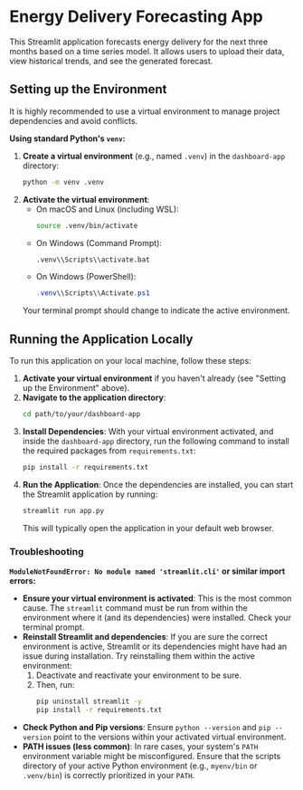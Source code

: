 # Energy Delivery Forecasting App

This Streamlit application forecasts energy delivery for the next three months based on a time series model. It allows users to upload their data, view historical trends, and see the generated forecast.

## Setting up the Environment

It is highly recommended to use a virtual environment to manage project dependencies and avoid conflicts.

**Using standard Python's `venv`:**

1.  **Create a virtual environment** (e.g., named `.venv`) in the `dashboard-app` directory:
    ```bash
    python -m venv .venv
    ```
2.  **Activate the virtual environment**:
    *   On macOS and Linux (including WSL):
        ```bash
        source .venv/bin/activate
        ```
    *   On Windows (Command Prompt):
        ```bash
        .venv\\Scripts\\activate.bat
        ```
    *   On Windows (PowerShell):
        ```powershell
        .venv\\Scripts\\Activate.ps1
        ```
    Your terminal prompt should change to indicate the active environment.

## Running the Application Locally

To run this application on your local machine, follow these steps:

1.  **Activate your virtual environment** if you haven't already (see "Setting up the Environment" above).
2.  **Navigate to the application directory**:
    ```bash
    cd path/to/your/dashboard-app 
    ```
3.  **Install Dependencies**: With your virtual environment activated, and inside the `dashboard-app` directory, run the following command to install the required packages from `requirements.txt`:
    ```bash
    pip install -r requirements.txt
    ```
4.  **Run the Application**: Once the dependencies are installed, you can start the Streamlit application by running:
    ```bash
    streamlit run app.py
    ```
    This will typically open the application in your default web browser.

### Troubleshooting

**`ModuleNotFoundError: No module named 'streamlit.cli'` or similar import errors:**

*   **Ensure your virtual environment is activated**: This is the most common cause. The `streamlit` command must be run from within the environment where it (and its dependencies) were installed. Check your terminal prompt.
*   **Reinstall Streamlit and dependencies**: If you are sure the correct environment is active, Streamlit or its dependencies might have had an issue during installation. Try reinstalling them within the active environment:
    1.  Deactivate and reactivate your environment to be sure.
    2.  Then, run:
        ```bash
        pip uninstall streamlit -y
        pip install -r requirements.txt
        ```
*   **Check Python and Pip versions**: Ensure `python --version` and `pip --version` point to the versions within your activated virtual environment.
*   **PATH issues (less common)**: In rare cases, your system's `PATH` environment variable might be misconfigured. Ensure that the scripts directory of your active Python environment (e.g., `myenv/bin` or `.venv/bin`) is correctly prioritized in your `PATH`.
